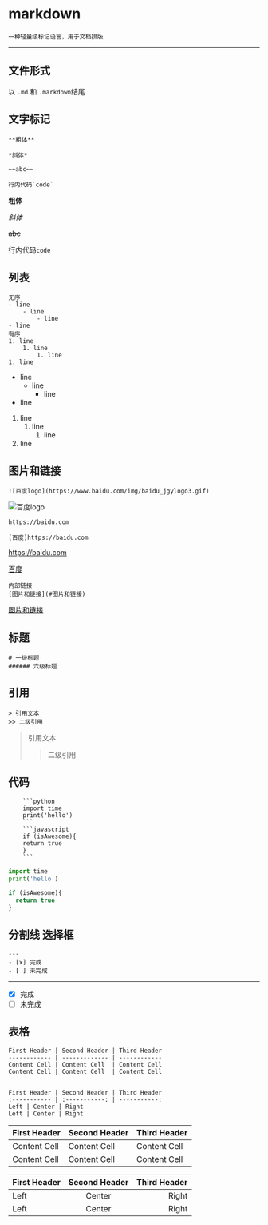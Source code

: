 ﻿# markdown
    一种轻量级标记语言，用于文档排版
---

## 文件形式

以 `.md` 和 `.markdown`结尾

## 文字标记
```
**粗体**

*斜体*

~~abc~~

行内代码`code`
```
**粗体**

*斜体*

~~abc~~

行内代码`code`
## 列表
```
无序
- line
    - line
        - line
- line
有序
1. line
    1. line
        1. line
1. line
```
- line
    - line
        - line
- line

1. line
    1. line
        1. line
1. line
## 图片和链接
```
![百度logo](https://www.baidu.com/img/baidu_jgylogo3.gif)
```
![百度logo](https://www.baidu.com/img/baidu_jgylogo3.gif)
```
https://baidu.com

[百度]https://baidu.com
```
https://baidu.com

[百度](https://baidu.com)
```
内部链接
[图片和链接](#图片和链接)
```
[图片和链接](#图片和链接)
## 标题
```
# 一级标题
###### 六级标题
```
## 引用
```
> 引用文本
>> 二级引用
```
> 引用文本
>> 二级引用
## 代码
```
    ```python
    import time
    print('hello')
    ```
    ```javascript
    if (isAwesome){
    return true
    }
    ```
```
```python
import time
print('hello')
```
```javascript
if (isAwesome){
  return true
}
```
## 分割线 选择框
```
---
- [x] 完成
- [ ] 未完成
```
---
- [x] 完成
- [ ] 未完成

## 表格
```
First Header | Second Header | Third Header
------------ | ------------- | ------------
Content Cell | Content Cell  | Content Cell
Content Cell | Content Cell  | Content Cell


First Header | Second Header | Third Header
:----------- | :-----------: | -----------:
Left | Center | Right
Left | Center | Right
```
First Header | Second Header | Third Header
------------ | ------------- | ------------
Content Cell | Content Cell  | Content Cell
Content Cell | Content Cell  | Content Cell


First Header | Second Header | Third Header
:----------- | :-----------: | -----------:
Left | Center | Right
Left | Center | Right



















